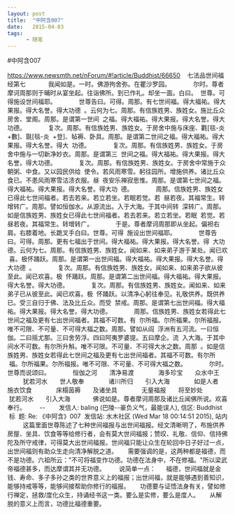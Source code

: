 ```yaml
---
layout: post
title:  "中阿含007"
date:   2015-04-03
tags:
      - 随笔
---
```


#中阿含007


https://www.newsmth.net/nForum/#!article/Buddhist/66650
 
 七法品世间福经第七
   
 　　我闻如是。一时。佛游拘舍弥。在瞿沙罗园。
   
 　　尔时。尊者摩诃周那则于晡时从宴坐起。往诣佛所。到已作礼。却坐一面。白曰。
 世尊。可得施设世间福耶。
   
 　　世尊告曰。可得。周那。有七世间福。得大福祐。得大果报。得大名誉。得大功德
 。云何为七。周那。有信族姓男、族姓女。施比丘众房舍、堂阁。周那。是谓第一世间
 之福。得大福祐。得大果报。得大名誉。得大功德。
   
 　　复次。周那。有信族姓男、族姓女。于房舍中施与床座、氍\[毯-炎+數\]、毾\[毯-炎
 +登\]、毡褥、卧具。周那。是谓第二世间之福。得大福祐。得大果报。得大名誉。得大
 功德。
   
 　　复次。周那。有信族姓男、族姓女。于房舍中施与一切新净妙衣。周那。是谓第三
 世间之福。得大福祐。得大果报。得大名誉。得大功德。
   
 　　复次。周那。有信族姓男、族姓女。于房舍中常施于众朝粥、中食。又以园民供给
 使令。若风雨寒雪。躬往园所。增施供养。诸比丘众食已。不患风雨寒雪沽渍衣服。昼
 夜安乐禅寂思惟。周那。是谓第七世间之福。得大福祐。得大果报。得大名誉。得大功
 德。
   
 　　周那。信族姓男、族姓女已得此七世间福者。若去若来。若立若坐。若眠若觉。若
 昼若夜。其福常生。转增转广。周那。譬如恒伽水。从源流出。入于大海。于其中间转
 深转广。周那。如是信族姓男、族姓女已得此七世间福者。若去若来。若立若坐。若眠
 若觉。若昼若夜。其福常生。转增转广。
   
 　　于是。尊者摩诃周那即从坐起。偏袒右肩。右膝着地。长跪叉手白曰。世尊。可得
 施设出世间福耶。
   
 　　世尊告曰。可得。周那。更有七福出于世间。得大福祐。得大果报。得大名誉。得
 大功德。云何为七。周那。有信族姓男、族姓女。闻如来、如来弟子游于某处。闻已欢
 喜。极怀踊跃。周那。是谓第一出世间福。得大福祐。得大果报。得大名誉。得大功德
 。
   
 　　复次。周那。有信族姓男、族姓女。闻如来、如来弟子欲从彼至此。闻已欢喜。极
 怀踊跃。周那。是谓第二出世间福。得大福祐。得大果报。得大名誉。得大功德。
   
 　　复次。周那。有信族姓男、族姓女。闻如来、如来弟子已从彼至此。闻已欢喜。极
 怀踊跃。以清净心躬往奉见。礼敬供养。既供养已。受三自归于佛、法及比丘众。而受
 禁戒。周那。是谓第七出世间福。得大福祐。得大果报。得大名誉。得大功德。
   
 　　周那。信族姓男、族姓女若得此七世间之福及更有七出世间福者。其福不可数。有
 尔所福。尔所福果。尔所福报。唯不可限、不可量、不可得大福之数。周那。譬如从阎
 浮洲有五河流。一曰恒伽。二曰摇尤那。三曰舍劳浮。四曰阿夷罗婆提。五曰摩企。流
 入大海。于其中间水不可数。有尔所升斛。唯不可限。不可量、不可得大水之数。周那
 。如是信族姓男、族姓女若得此七世间之福及更有七出世间福者。其福不可数。有尔所
 福。尔所福果。尔所福报。唯不可限、不可量、不可得大福之数。
   
 　　尔时。世尊而说颂曰。
   
 　　恒伽之河　　清净易渡
   
 　　 海多珍宝　　众水中王
   
 　　 犹若河水　　世人敬奉
   
 　　 诸川所归　　引入大海
   
 　　 如是人者　　施衣饮食
   
 　　 床榻茵褥　　及诸坐具
   
 　　 无量福报　　将至妙处
   
 　　 犹若河水　　引入大海
   
 　　佛说如是。尊者摩诃周那及诸比丘闻佛所说。欢喜奉行。  
   
 \--
   
   发信人: baling (巴陵\--豪负义气，最能误人), 信区: Buddhist
 标  题: Re: 《中阿含》007
 发信站: 水木社区 (Wed Mar 18 00:14:51 2015), 站内
   
   
 这篇里面世尊陈述了七种世间福报与出世间福报。经文清晰明了，布施供养房屋、坐具、饮食等等给修行者，会有莫大世间福报；赞叹、礼敬、信仰、信持佛陀及所守戒律，可得莫大出世间福报。世间福只能让众生在轮回中日子好过一点，出世间福则有助众生走向清净解脱之道。
   
 需要强调的是，这两种都是福德，而不是功德。六祖所云："不可将福变作功德。功德在法身中，不在修福。"所以梁武帝福德甚多，而达摩谓其并无功德。
  
  
 说简单一点：
   
 福德，世间福就是金钱、寿命、多子多孙之类的世界意义上的福报；出世间福，就是能够遇到善知识，能够持戒等等，能够间接帮助你修行的福报。
   
 功德要与证悟法身有关，譬如修行禅定，拯救/度化众生，持诵经书这一类。要么是实修，要么是度人。
   
 从解脱的意义上而言，功德比福德重要。

